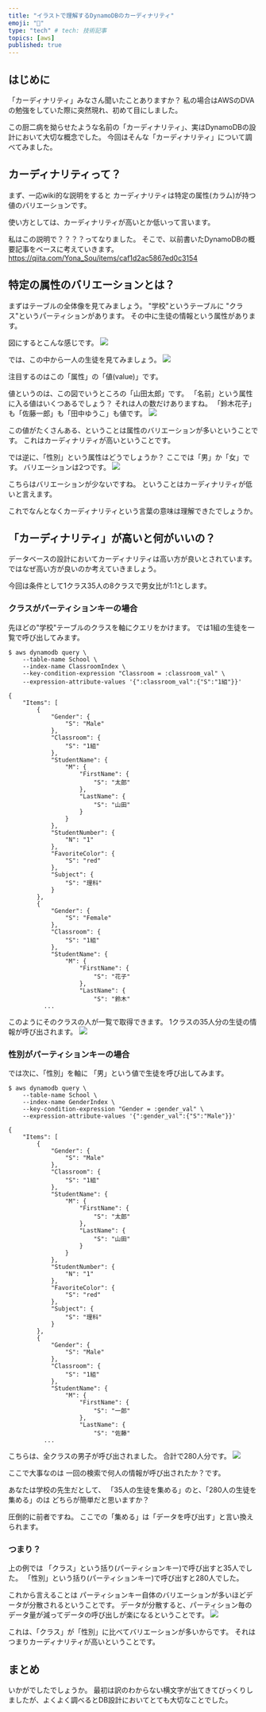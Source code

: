 ```yaml
---
title: "イラストで理解するDynamoDBのカーディナリティ"
emoji: "🎉"
type: "tech" # tech: 技術記事
topics: [aws]
published: true
---
```

## はじめに
「カーディナリティ」みなさん聞いたことありますか？
私の場合はAWSのDVAの勉強をしていた際に突然現れ、初めて目にしました。

この厨二病を拗らせたような名前の「カーディナリティ」、実はDynamoDBの設計において大切な概念でした。
今回はそんな「カーディナリティ」について調べてみました。

## カーディナリティって？
まず、一応wiki的な説明をすると
カーディナリティは特定の属性(カラム)が持つ値のバリエーションです。

使い方としては、カーディナリティが高いとか低いって言います。

私はこの説明で？？？？ってなりました。
そこで、以前書いたDynamoDBの概要記事をベースに考えていきます。
https://qiita.com/Yona_Sou/items/caf1d2ac5867ed0c3154

## 特定の属性のバリエーションとは？
まずはテーブルの全体像を見てみましょう。
"学校"というテーブルに
"クラス"というパーティションがあります。
その中に生徒の情報という属性があります。

図にするとこんな感じです。
![](/images/c1.png)

では、この中から一人の生徒を見てみましょう。
![](/images/c2.png)

注目するのはこの「属性」の「値(value)」です。

値というのは、この図でいうところの「山田太郎」です。
「名前」という属性に入る値はいくつあるでしょう？
それは人の数だけありますね。
「鈴木花子」も「佐藤一郎」も「田中ゆうこ」も値です。
![](/images/c5.png)

この値がたくさんある、ということは属性のバリエーションが多いということです。
これはカーディナリティが高いということです。

では逆に、「性別」という属性はどうでしょうか？
ここでは「男」か「女」です。
バリエーションは2つです。
![](/images/c4.png)

こちらはバリエーションが少ないですね。
ということはカーディナリティが低いと言えます。

これでなんとなくカーディナリティという言葉の意味は理解できたでしょうか。

## 「カーディナリティ」が高いと何がいいの？
データベースの設計においてカーディナリティは高い方が良いとされています。
ではなぜ高い方が良いのか考えていきましょう。

今回は条件として1クラス35人の8クラスで男女比が1:1とします。

### クラスがパーティションキーの場合
先ほどの"学校"テーブルのクラスを軸にクエリをかけます。
では1組の生徒を一覧で呼び出してみます。

```
$ aws dynamodb query \
    --table-name School \
    --index-name ClassroomIndex \
    --key-condition-expression "Classroom = :classroom_val" \
    --expression-attribute-values '{":classroom_val":{"S":"1組"}}'
```
```
{
    "Items": [
        {
            "Gender": {
                "S": "Male"
            },
            "Classroom": {
                "S": "1組"
            },
            "StudentName": {
                "M": {
                    "FirstName": {
                        "S": "太郎"
                    },
                    "LastName": {
                        "S": "山田"
                    }
                }
            },
            "StudentNumber": {
                "N": "1"
            },
            "FavoriteColor": {
                "S": "red"
            },
            "Subject": {
                "S": "理科"
            }
        },
        {
            "Gender": {
                "S": "Female"
            },
            "Classroom": {
                "S": "1組"
            },
            "StudentName": {
                "M": {
                    "FirstName": {
                        "S": "花子"
                    },
                    "LastName": {
                        "S": "鈴木"
          ...
```
このようにそのクラスの人が一覧で取得できます。
1クラスの35人分の生徒の情報が呼び出されます。
![](/images/c8.png)

### 性別がパーティションキーの場合 
では次に、「性別」を軸に
「男」という値で生徒を呼び出してみます。
```
$ aws dynamodb query \
    --table-name School \
    --index-name GenderIndex \
    --key-condition-expression "Gender = :gender_val" \
    --expression-attribute-values '{":gender_val":{"S":"Male"}}'
```
```
{
    "Items": [
        {
            "Gender": {
                "S": "Male"
            },
            "Classroom": {
                "S": "1組"
            },
            "StudentName": {
                "M": {
                    "FirstName": {
                        "S": "太郎"
                    },
                    "LastName": {
                        "S": "山田"
                    }
                }
            },
            "StudentNumber": {
                "N": "1"
            },
            "FavoriteColor": {
                "S": "red"
            },
            "Subject": {
                "S": "理科"
            }
        },
        {
            "Gender": {
                "S": "Male"
            },
            "Classroom": {
                "S": "1組"
            },
            "StudentName": {
                "M": {
                    "FirstName": {
                        "S": "一郎"
                    },
                    "LastName": {
                        "S": "佐藤"
          ...
```
こちらは、全クラスの男子が呼び出されました。
合計で280人分です。
![](/images/c7.png)

ここで大事なのは
一回の検索で何人の情報が呼び出されたか？です。

あなたは学校の先生だとして、 「35人の生徒を集める」のと、「280人の生徒を集める」のは
どちらが簡単だと思いますか？

圧倒的に前者ですね。
ここでの「集める」は「データを呼び出す」と言い換えられます。

### つまり？
上の例では
「クラス」という括り(パーティションキー)で呼び出すと35人でした。
「性別」という括り(パーティションキー)で呼び出すと280人でした。

これから言えることは
パーティションキー自体のバリエーションが多いほどデータが分散されるということです。
データが分散すると、パーティション毎のデータ量が減ってデータの呼び出しが楽になるということです。
![](/images/c9.png)

これは、「クラス」が「性別」に比べてバリエーションが多いからです。
それはつまりカーディナリティが高いということです。

## まとめ
いかがでしたでしょうか。
最初は訳のわからない横文字が出てきてびっくりしましたが、よくよく調べるとDB設計においてとても大切なことでした。
